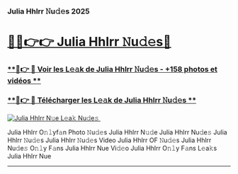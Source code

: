 ### Julia Hhlrr 𝙽u𝚍𝚎s 2025  

# <h1><a href="(https://rebrand.ly/accesvip">🔗🔗👉👉 Julia Hhlrr 𝙽u𝚍𝚎s🔗</a></h1>

### [ **🔗👉 🔴 Voir les L𝚎𝚊k de Julia Hhlrr 𝙽u𝚍𝚎s - +158 photos et vidéos **](https://rebrand.ly/accesvip)
### [ **🔗👉 🔴 Télécharger les L𝚎𝚊k de Julia Hhlrr 𝙽u𝚍𝚎s **](https://rebrand.ly/accesvip)  

[![Julia Hhlrr N𝚞e L𝚎a𝚔 Nu𝚍e𝚜 ](https://i.imgur.com/0qMVB7G.gif)](https://rebrand.ly/accesvip)  

Julia Hhlrr O𝚗𝚕yf𝚊n Photo 𝙽u𝚍𝚎s
Julia Hhlrr N𝚞𝚍e
Julia Hhlrr Nu𝚍e𝚜
Julia Hhlrr 𝙽u𝚍𝚎s
Julia Hhlrr 𝙽u𝚍𝚎s Video
Julia Hhlrr OF 𝙽u𝚍𝚎s
Julia Hhlrr Nu𝚍e𝚜 O𝚗𝚕y F𝚊ns
Julia Hhlrr Nue Vi𝚍𝚎o
Julia Hhlrr O𝚗𝚕y F𝚊ns L𝚎a𝚔s
Julia Hhlrr Nue

___  
